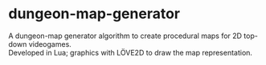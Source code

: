 # dungeon-map-generator
A dungeon-map generator algorithm to create procedural maps for 2D top-down videogames.  
Developed in Lua; graphics with LÖVE2D to draw the map representation.
